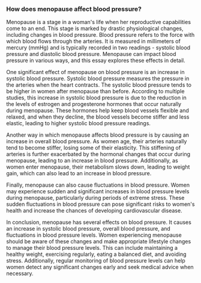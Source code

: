 ### How does menopause affect blood pressure?

Menopause is a stage in a woman's life when her reproductive capabilities come to an end. This stage is marked by drastic physiological changes, including changes in blood pressure. Blood pressure refers to the force with which blood flows through the arteries. It is measured in millimeters of mercury (mmHg) and is typically recorded in two readings - systolic blood pressure and diastolic blood pressure. Menopause can impact blood pressure in various ways, and this essay explores these effects in detail.

One significant effect of menopause on blood pressure is an increase in systolic blood pressure. Systolic blood pressure measures the pressure in the arteries when the heart contracts. The systolic blood pressure tends to be higher in women after menopause than before. According to multiple studies, this increase in systolic blood pressure is due to the reduction in the levels of estrogen and progesterone hormones that occur naturally during menopause. These hormones help keep blood vessels flexible and relaxed, and when they decline, the blood vessels become stiffer and less elastic, leading to higher systolic blood pressure readings.

Another way in which menopause affects blood pressure is by causing an increase in overall blood pressure. As women age, their arteries naturally tend to become stiffer, losing some of their elasticity. This stiffening of arteries is further exacerbated by the hormonal changes that occur during menopause, leading to an increase in blood pressure. Additionally, as women enter menopause, their metabolism slows down, leading to weight gain, which can also lead to an increase in blood pressure.

Finally, menopause can also cause fluctuations in blood pressure. Women may experience sudden and significant increases in blood pressure levels during menopause, particularly during periods of extreme stress. These sudden fluctuations in blood pressure can pose significant risks to women's health and increase the chances of developing cardiovascular disease.

In conclusion, menopause has several effects on blood pressure. It causes an increase in systolic blood pressure, overall blood pressure, and fluctuations in blood pressure levels. Women experiencing menopause should be aware of these changes and make appropriate lifestyle changes to manage their blood pressure levels. This can include maintaining a healthy weight, exercising regularly, eating a balanced diet, and avoiding stress. Additionally, regular monitoring of blood pressure levels can help women detect any significant changes early and seek medical advice when necessary.